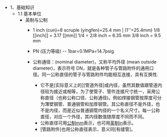 - 1、基础知识
    - 1.1 基本单位
        - 英制与公制
            - 1 inch (cun)=8 scruple (yingfen)=25.4 mm | (1''=25.4mm)
1/8 [[inch]] = 3.17 [[mm]]
1/4 = 2/8 inch = 6.35 mm
3/8 inch = 9.5 mm

            - PN (压力等级) -- 1bar=0.1MPa=14.7psig
            - 公称通径：(nominal diameter)，又称平均外径 (mean outside diameter)，表示符号 DN，就是各种管子与管路附件的通用口径。同一公称直径的管子与管路附件均能相互连接，具有互换性. 
                - 它不是[实际意义上的][管道外径]或内径，虽然其数值跟管道内径较为接近或相等，为了使管子、管件连接尺寸统一，采用公称直径（也称公称口径、公称通径)。例如焊接钢管按厚度可分为薄壁钢管、普通钢管和加厚钢管。其公称直径不是外径，也不是内径，而是近似普通钢管内径的一个名义尺寸。每一公称直径，对应一个外径，其内径数值随厚度不同而不同。
                - 公称直径可用[公制mm](((_kQxIWKst)))表示，也可用[英制in](((HOT6rPflk)))表示。
                - [管路附件]也用公称直径表示，意义同[有缝管]。
